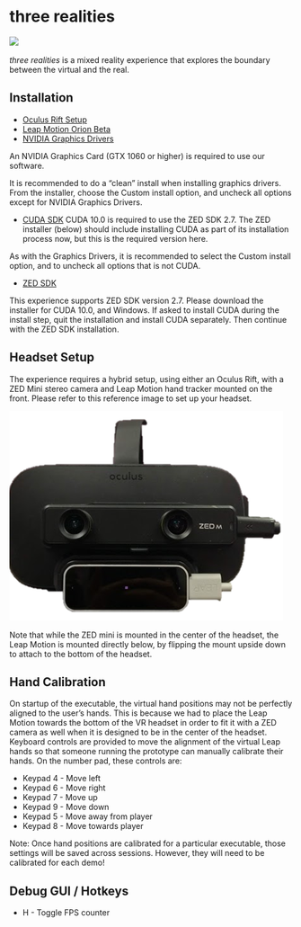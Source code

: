 # three realities

![](/img/stretchy-hand.gif)

_three realities_ is a mixed reality experience that explores the boundary between the virtual and the real.

## Installation

- [Oculus Rift Setup](https://www.oculus.com/setup/)
- [Leap Motion Orion Beta](https://developer.leapmotion.com/get-started/)
- [NVIDIA Graphics Drivers](https://www.nvidia.com/Download/Find.aspx?lang=en-us)

An NVIDIA Graphics Card (GTX 1060 or higher) is required to use our software.

It is recommended to do a “clean” install when installing graphics drivers. From the installer, choose the Custom install option, and uncheck all options except for NVIDIA Graphics Drivers.

- [CUDA SDK](https://developer.nvidia.com/cuda-10.0-download-archive)
CUDA 10.0 is required to use the ZED SDK 2.7. The ZED installer (below) should include installing CUDA as part of its installation process now, but this is the required version here.

As with the Graphics Drivers, it is recommended to select the Custom install option, and to uncheck all options that is not CUDA.

- [ZED SDK](https://www.stereolabs.com/developers/release/2.7/#sdkdownloads_anchor)

This experience supports ZED SDK version 2.7. Please download the installer for CUDA 10.0, and Windows.
If asked to install CUDA during the install step, quit the installation and install CUDA separately. Then continue with the ZED SDK installation.

## Headset Setup

The experience requires a hybrid setup, using either an Oculus Rift, with a ZED Mini stereo camera and Leap Motion hand tracker mounted on the front. Please refer to this reference image to set up your headset.

![](/img/oculus-zed-leap.png)

Note that while the ZED mini is mounted in the center of the headset, the Leap Motion is mounted directly below, by flipping the mount upside down to attach to the bottom of the headset.

## Hand Calibration

On startup of the executable, the virtual hand positions may not be perfectly aligned to the user’s hands. This is because we had to place the Leap Motion towards the bottom of the VR headset in order to fit it with a ZED camera as well when it is designed to be in the center of the headset. Keyboard controls are provided to move the alignment of the virtual Leap hands so that someone running the prototype can manually calibrate their hands. On the number pad, these controls are:

- Keypad 4 - Move left
- Keypad 6 - Move right
- Keypad 7 - Move up
- Keypad 9 - Move down
- Keypad 5 - Move away from player
- Keypad 8 - Move towards player

Note: Once hand positions are calibrated for a particular executable, those settings will be saved across sessions. However, they will need to be calibrated for each demo!

## Debug GUI / Hotkeys

- H - Toggle FPS counter
